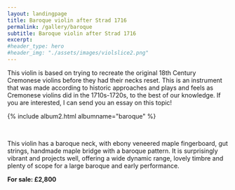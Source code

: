 ```yaml
---
layout: landingpage
title: Baroque violin after Strad 1716
permalink: /gallery/baroque
subtitle: Baroque violin after Strad 1716
excerpt: 
#header_type: hero
#header_img: "./assets/images/violslice2.png"
---
```


This violin is based on trying to recreate the original 18th Century Cremonese violins before they had their necks reset. This is an instrument that was made according to historic approaches and plays and feels as Cremonese violins did in the 1710s-1720s, to the best of our knowledge. If you are interested, I can send you an essay on this topic!

{% include album2.html albumname="baroque" %}

<br/>

This violin has a baroque neck, with ebony veneered maple fingerboard, gut strings, handmade maple bridge with a baroque pattern. It is surprisingly vibrant and projects well, offering a wide dynamic range, lovely timbre and plenty of scope for a large baroque and early performance.

**For sale: £2,800**







